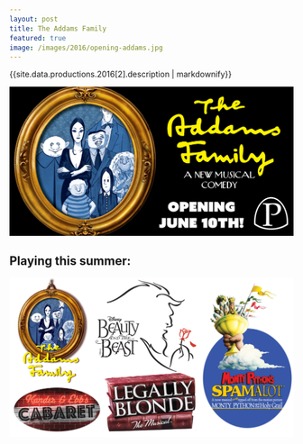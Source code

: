 ```yaml
---
layout: post
title: The Addams Family
featured: true
image: /images/2016/opening-addams.jpg
---
```


{{site.data.productions.2016[2].description | markdownify}}

![](/images/2016/opening-addams.jpg)

## Playing this summer:

![](/images/2016/seasonslide2016.jpg)